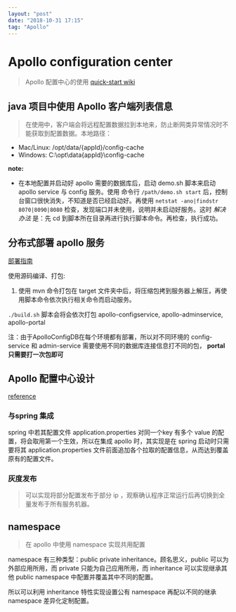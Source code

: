 ```yaml
---
layout: "post"
date: "2018-10-31 17:15"
tag: "Apollo"
---
```


# Apollo configuration center

> Apollo 配置中心的使用 [quick-start wiki](https://github.com/ctripcorp/apollo/wiki/Quick-Start)

## java 项目中使用 Apollo 客户端列表信息

> 在使用中，客户端会将远程配置数据拉到本地来，防止断网类异常情况时不能获取到配置数据。本地路径：

- Mac/Linux: /opt/data/{appId}/config-cache
- Windows: C:\opt\data\{appId}\config-cache

**note:**

- 在本地配置并启动好 apollo 需要的数据库后，启动 demo.sh 脚本来启动 apollo service 与 config 服务。使用 命令行 `/path/demo.sh start` 后，控制台窗口很快消失，不知道是否已经启动好。再使用 `netstat -ano|findstr 8070|8090|8080` 检查，发现端口并未使用，说明并未启动好服务。这时 _解决办法_ 是：先 cd 到脚本所在目录再进行执行脚本命令。再检查，执行成功。

## 分布式部署 apollo 服务

[部署指南]( https://github.com/ctripcorp/apollo/wiki/%E5%88%86%E5%B8%83%E5%BC%8F%E9%83%A8%E7%BD%B2%E6%8C%87%E5%8D%97#2121-%E4%BB%8E%E5%88%AB%E7%9A%84%E7%8E%AF%E5%A2%83%E5%AF%BC%E5%85%A5apolloconfigdb%E7%9A%84%E9%A1%B9%E7%9B%AE%E6%95%B0%E6%8D%AE)

使用源码编译、打包:

1. 使用 mvn 命令打包在 target 文件夹中后，将压缩包拷到服务器上解压，再使用脚本命令依次执行相关命令而启动服务。

`./build.sh` 脚本会将会依次打包 apollo-configservice, apollo-adminservice, apollo-portal

注：由于ApolloConfigDB在每个环境都有部署，所以对不同环境的 config-service 和 admin-service 需要使用不同的数据库连接信息打不同的包， **portal只需要打一次包即可**

## Apollo 配置中心设计

[reference](https://github.com/ctripcorp/apollo/wiki/Apollo%E9%85%8D%E7%BD%AE%E4%B8%AD%E5%BF%83%E8%AE%BE%E8%AE%A1)

### 与spring 集成

spring 中若其配置文件 application.properties 对同一个key 有多个 value 的配置，将会取用第一个生效，所以在集成 apollo 时，其实现是在 spring 启动时只需要将其 application.properties 文件前面追加各个拉取的配置信息，从而达到覆盖原有的配置文件。

### 灰度发布

> 可以实现将部分配置发布于部分 ip ，观察确认程序正常运行后再切换到全量发布于所有服务机器。

## namespace

> 在 apollo 中使用 namespace 实现共用配置

namespace 有三种类型：public private inheritance。顾名思义，public 可以为外部应用所用，而 private 只能为自己应用所用，而 inheritance 可以实现继承其他 public namespace 中配置并覆盖其中不同的配置。

所以可以利用 inheritance 特性实现设置公有 namespace 再配以不同的继承 namespace 差异化定制配置。
